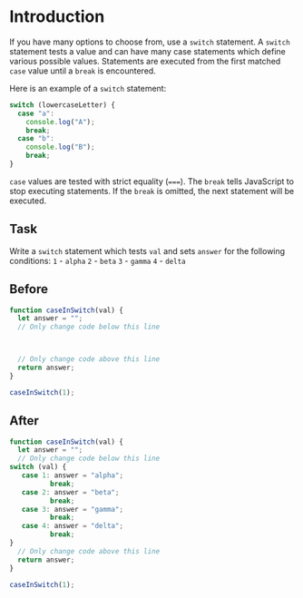 # Introduction

If you have many options to choose from, use a `switch` statement. A `switch` statement tests a value and can have many case statements which define various possible values. Statements are executed from the first matched `case` value until a `break` is encountered.

Here is an example of a `switch` statement:

```javascript
switch (lowercaseLetter) {
  case "a":
    console.log("A");
    break;
  case "b":
    console.log("B");
    break;
}
```

`case` values are tested with strict equality (`===`). The `break` tells JavaScript to stop executing statements. If the `break` is omitted, the next statement will be executed.

## Task 
Write a `switch` statement which tests `val` and sets `answer` for the following conditions:
`1` - `alpha`
`2` - `beta`
`3` - `gamma`
`4` - `delta`

## Before

```javascript
function caseInSwitch(val) {
  let answer = "";
  // Only change code below this line



  // Only change code above this line
  return answer;
}

caseInSwitch(1);
```

## After

```javascript
function caseInSwitch(val) {
  let answer = "";
  // Only change code below this line 
switch (val) {   
   case 1: answer = "alpha";
          break;
   case 2: answer = "beta";
          break;
   case 3: answer = "gamma";
          break;
   case 4: answer = "delta";
          break;  
}
  // Only change code above this line
  return answer;
}

caseInSwitch(1);
```
